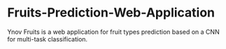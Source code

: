 # Fruits-Prediction-Web-Application
Ynov Fruits is a web application for fruit types prediction based on a CNN for multi-task classification.
